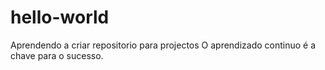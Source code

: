 # hello-world
Aprendendo a criar repositorio para projectos
O aprendizado continuo é a chave para o sucesso.

